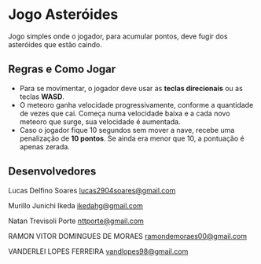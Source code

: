 # Jogo Asteróides
Jogo simples onde o jogador, para acumular pontos, deve fugir dos asteróides que estão caindo.

## Regras e Como Jogar
* Para se movimentar, o jogador deve usar as **teclas direcionais** ou as teclas **WASD**.
* O meteoro ganha velocidade progressivamente, conforme a quantidade de vezes que cai. Começa numa velocidade baixa e a cada novo meteoro que surge, sua velocidade é aumentada.
* Caso o jogador fique 10 segundos sem mover a nave, recebe uma penalização de **10 pontos**. Se ainda era menor que 10, a pontuação é apenas zerada.

## Desenvolvedores
Lucas Delfino Soares
lucas2904soares@gmail.com

Murillo Junichi Ikeda
ikedahg@gmail.com

Natan Trevisoli Porte
nttporte@gmail.com

RAMON VITOR DOMINGUES DE MORAES
ramondemoraes00@gmail.com

VANDERLEI LOPES FERREIRA
vandlopes98@gmail.com

